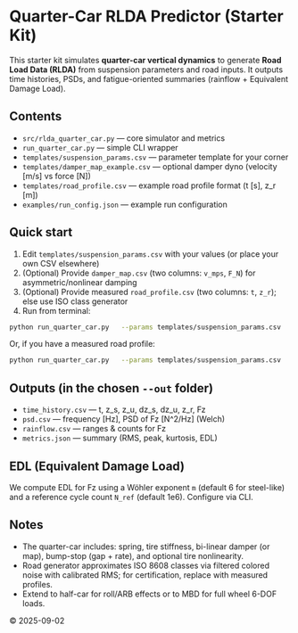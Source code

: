 
# Quarter-Car RLDA Predictor (Starter Kit)

This starter kit simulates **quarter-car vertical dynamics** to generate **Road Load Data (RLDA)** from suspension parameters and road inputs. It outputs time histories, PSDs, and fatigue-oriented summaries (rainflow + Equivalent Damage Load).

## Contents
- `src/rlda_quarter_car.py` — core simulator and metrics
- `run_quarter_car.py` — simple CLI wrapper
- `templates/suspension_params.csv` — parameter template for your corner
- `templates/damper_map_example.csv` — optional damper dyno (velocity [m/s] vs force [N])
- `templates/road_profile.csv` — example road profile format (t [s], z_r [m])
- `examples/run_config.json` — example run configuration

## Quick start
1. Edit `templates/suspension_params.csv` with your values (or place your own CSV elsewhere)
2. (Optional) Provide `damper_map.csv` (two columns: `v_mps`, `F_N`) for asymmetric/nonlinear damping
3. (Optional) Provide measured `road_profile.csv` (two columns: `t`, `z_r`); else use ISO class generator
4. Run from terminal:

```bash
python run_quarter_car.py   --params templates/suspension_params.csv   --duration 20   --fs 1000   --speed 20   --iso_class C   --seed 42   --out out/quarter_car_C_20ms
```

Or, if you have a measured road profile:
```bash
python run_quarter_car.py   --params templates/suspension_params.csv   --road templates/road_profile.csv   --fs 1000   --out out/quarter_car_measured
```

## Outputs (in the chosen `--out` folder)
- `time_history.csv` — t, z_s, z_u, dz_s, dz_u, z_r, Fz
- `psd.csv` — frequency [Hz], PSD of Fz [N^2/Hz] (Welch)
- `rainflow.csv` — ranges & counts for Fz
- `metrics.json` — summary (RMS, peak, kurtosis, EDL)

## EDL (Equivalent Damage Load)
We compute EDL for Fz using a Wöhler exponent `m` (default 6 for steel-like) and a reference cycle count `N_ref` (default 1e6). Configure via CLI.

## Notes
- The quarter-car includes: spring, tire stiffness, bi-linear damper (or map), bump-stop (gap + rate), and optional tire nonlinearity.
- Road generator approximates ISO 8608 classes via filtered colored noise with calibrated RMS; for certification, replace with measured profiles.
- Extend to half-car for roll/ARB effects or to MBD for full wheel 6-DOF loads.

© 2025-09-02
